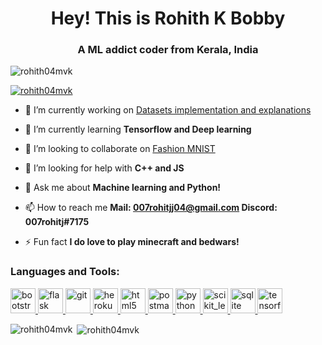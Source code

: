 <h1 align="center">Hey! This is Rohith K Bobby</h1>
<h3 align="center">A ML addict coder from Kerala, India</h3>

<p align="left"> <img src="https://komarev.com/ghpvc/?username=rohith04mvk&label=Profile%20views&color=0e75b6&style=flat" alt="rohith04mvk" /> </p>

<p align="left"> <a href="https://github.com/ryo-ma/github-profile-trophy"><img src="https://github-profile-trophy.vercel.app/?username=rohith04mvk" alt="rohith04mvk" /></a> </p>

- 🔭 I’m currently working on [Datasets implementation and explanations](https://github.com/janaSunrise/sklearn-datasets-implementation)

- 🌱 I’m currently learning **Tensorflow and Deep learning**

- 👯 I’m looking to collaborate on [Fashion MNIST](https://github.com/Rohith04MVK/Fashion-MNIST)

- 🤝 I’m looking for help with **C++ and JS**

- 💬 Ask me about **Machine learning and Python!**

- 📫 How to reach me **Mail: 007rohitjj04@gmail.com
                        Discord: 007rohitj#7175**

- ⚡ Fun fact **I do love to play minecraft and bedwars!**


<h3 align="left">Languages and Tools:</h3>
<p align="left"> <a href="https://getbootstrap.com" target="_blank"> <img src="https://devicons.github.io/devicon/devicon.git/icons/bootstrap/bootstrap-plain.svg" alt="bootstrap" width="40" height="40"/> </a> <a href="https://flask.palletsprojects.com/" target="_blank"> <img src="https://www.vectorlogo.zone/logos/pocoo_flask/pocoo_flask-icon.svg" alt="flask" width="40" height="40"/> </a> <a href="https://git-scm.com/" target="_blank"> <img src="https://www.vectorlogo.zone/logos/git-scm/git-scm-icon.svg" alt="git" width="40" height="40"/> </a> <a href="https://heroku.com" target="_blank"> <img src="https://www.vectorlogo.zone/logos/heroku/heroku-icon.svg" alt="heroku" width="40" height="40"/> </a> <a href="https://www.w3.org/html/" target="_blank"> <img src="https://devicons.github.io/devicon/devicon.git/icons/html5/html5-original-wordmark.svg" alt="html5" width="40" height="40"/> </a> <a href="https://postman.com" target="_blank"> <img src="https://www.vectorlogo.zone/logos/getpostman/getpostman-icon.svg" alt="postman" width="40" height="40"/> </a> <a href="https://www.python.org" target="_blank"> <img src="https://devicons.github.io/devicon/devicon.git/icons/python/python-original.svg" alt="python" width="40" height="40"/> </a> <a href="https://scikit-learn.org/" target="_blank"> <img src="https://upload.wikimedia.org/wikipedia/commons/0/05/Scikit_learn_logo_small.svg" alt="scikit_learn" width="40" height="40"/> </a> <a href="https://www.sqlite.org/" target="_blank"> <img src="https://www.vectorlogo.zone/logos/sqlite/sqlite-icon.svg" alt="sqlite" width="40" height="40"/> </a> <a href="https://www.tensorflow.org" target="_blank"> <img src="https://www.vectorlogo.zone/logos/tensorflow/tensorflow-icon.svg" alt="tensorflow" width="40" height="40"/> </a> </p>

<p><img align="left" src="https://github-readme-stats.vercel.app/api/top-langs?username=rohith04mvk&show_icons=true&locale=en&layout=compact" alt="rohith04mvk" /></p>

<p>&nbsp;<img align="center" src="https://github-readme-stats.vercel.app/api?username=rohith04mvk&show_icons=true&locale=en" alt="rohith04mvk" /></p>

